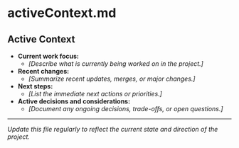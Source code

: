 # activeContext.md

## Active Context

- **Current work focus:**
  - _[Describe what is currently being worked on in the project.]_
- **Recent changes:**
  - _[Summarize recent updates, merges, or major changes.]_
- **Next steps:**
  - _[List the immediate next actions or priorities.]_
- **Active decisions and considerations:**
  - _[Document any ongoing decisions, trade-offs, or open questions.]_

---

*Update this file regularly to reflect the current state and direction of the project.* 
